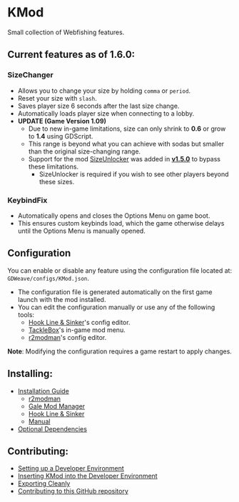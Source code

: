 # KMod
Small collection of Webfishing features.

## Current features as of 1.6.0:
### **SizeChanger**  
  - Allows you to change your size by holding `comma` or `period`.  
  - Reset your size with `slash`.  
  - Saves player size 6 seconds after the last size change.  
  - Automatically loads player size when connecting to a lobby.  
  - **UPDATE (Game Version 1.09)**  
    - Due to new in-game limitations, size can only shrink to **0.6** or grow to **1.4** using GDScript.  
    - This range is beyond what you can achieve with sodas but smaller than the original size-changing range.  
    - Support for the mod [SizeUnlocker](https://github.com/Nowaha/SizeUnlocker) was added in **[v1.5.0](https://github.com/katzerax/kmod/releases/tag/1.5.0)** to bypass these limitations.
      - SizeUnlocker is required if you wish to see other players beyond these sizes.  
### **KeybindFix**
  - Automatically opens and closes the Options Menu on game boot.
  - This ensures custom keybinds load, which the game otherwise delays until the Options Menu is manually opened.  

## Configuration
You can enable or disable any feature using the configuration file located at:  
`GDWeave/configs/KMod.json`.  

- The configuration file is generated automatically on the first game launch with the mod installed.  
- You can edit the configuration manually or use any of the following tools:  
  - [Hook Line & Sinker](https://github.com/pyoidzzz/HLSRewritten)'s config editor.  
  - [TackleBox](https://github.com/puppy-girl/TackleBox)'s in-game mod menu.  
  - [r2modman](https://github.com/ebkr/r2modmanPlus/releases/latest)'s config editor.  

**Note**: Modifying the configuration requires a game restart to apply changes.  

## Installing:
- [Installation Guide](https://github.com/katzerax/kmod/wiki/Installation)
    - [r2modman](https://github.com/katzerax/kmod/wiki/Installation#r2modman)
    - [Gale Mod Manager](https://github.com/katzerax/kmod/wiki/Installation#gale-mod-manager)
    - [Hook Line & Sinker](https://github.com/katzerax/kmod/wiki/Installation#hook-line--sinker)
    - [Manual](https://github.com/katzerax/kmod/wiki/Installation#manual)
- [Optional Dependencies](https://github.com/katzerax/kmod/wiki/Installation#optional-dependencies)

## Contributing:
- [Setting up a Developer Environment](https://github.com/katzerax/kmod/wiki/Contributing#setting-up-a-developer-environment)
- [Inserting KMod into the Developer Environment](https://github.com/katzerax/kmod/wiki/Contributing#inserting-kmod-into-the-developer-environment)
- [Exporting Cleanly](https://github.com/katzerax/kmod/wiki/Contributing#exporting-cleanly)
- [Contributing to this GitHub repository](https://github.com/katzerax/kmod/wiki/Contributing#contributing-to-this-github-repository)
